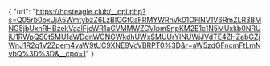 {
  "url": "https://hosteagle.club/__cpi.php?s=Q05rb0oxUjA5WmtybzZ6LzBIOGt0aFRMYWRhVk01OFlNV1V6RmZLR3BMNG5jbUxnRHBzekVaalFjcWR1aGVMMWZGVlpmSnpKM2E1c1N5MUxkb0NRUjU1RWpQS0t5MU1aWDdnWGNGWkdhUWxSMUUrYlNUWjJVdTE4ZHZabGZjWnJ1R2g1V2Zpem4vaW9tUC9XNE9VcVBRPT0%3D&r=aW5zdGFncmFtLmNvbQ%3D%3D&__cpo=1"
}
